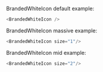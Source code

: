 BrandedWhiteIcon default example:

```js
<BrandedWhiteIcon />
```
BrandedWhiteIcon massive example:

```js
<BrandedWhiteIcon size="1"/>
```

BrandedWhiteIcon mid example:

```js
<BrandedWhiteIcon size="2"/>
```
